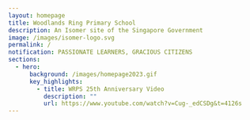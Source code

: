 ```yaml
---
layout: homepage
title: Woodlands Ring Primary School
description: An Isomer site of the Singapore Government
image: /images/isomer-logo.svg
permalink: /
notification: PASSIONATE LEARNERS, GRACIOUS CITIZENS
sections:
  - hero:
      background: /images/homepage2023.gif
      key_highlights:
        - title: WRPS 25th Anniversary Video
          description: ""
          url: https://www.youtube.com/watch?v=Cug-_edCSDg&t=4126s
---
```

